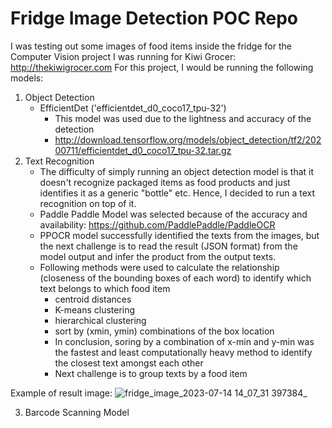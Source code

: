 # Fridge Image Detection POC Repo

I was testing out some images of food items inside the fridge for the Computer Vision project I was running for Kiwi Grocer: http://thekiwigrocer.com
For this project, I would be running the following models:
1. Object Detection
   - EfficientDet ('efficientdet_d0_coco17_tpu-32')
     - This model was used due to the lightness and accuracy of the detection 
     - http://download.tensorflow.org/models/object_detection/tf2/20200711/efficientdet_d0_coco17_tpu-32.tar.gz
3. Text Recognition
   -  The difficulty of simply running an object detection model is that it doesn't recognize packaged items as food products and just identifies it as a generic "bottle" etc. Hence, I decided to run a text recognition on top of it.
   - Paddle Paddle Model was selected because of the accuracy and availability: https://github.com/PaddlePaddle/PaddleOCR
   - PPOCR model successfully identified the texts from the images, but the next challenge is to read the result (JSON format) from the model output and infer the product from the output texts.
   - Following methods were used to calculate the relationship (closeness of the bounding boxes of each word) to identify which text belongs to which food item
       - centroid distances
       - K-means clustering
       - hierarchical clustering
       - sort by (xmin, ymin) combinations of the box location
       - In conclusion, soring by a combination of x-min and y-min was the fastest and least computationally heavy method to identify the closest text amongst each other
       - Next challenge is to group texts by a food item
         
Example of result image:
![fridge_image_2023-07-14 14_07_31 397384_](https://github.com/kisakiwata/PPOCR_text_recognition/assets/46466783/1d1c8547-0247-4e2f-bfda-42b1a834210f)


3. Barcode Scanning Model
